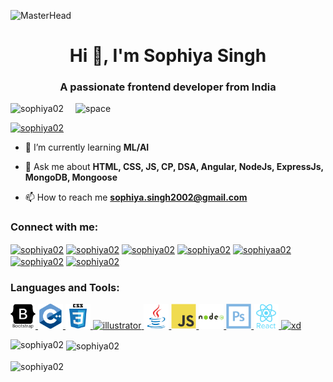 ![MasterHead](https://cdn.obsidianportal.com/assets/135439/vega-space-banner.jpg)
<h1 align="center">Hi 👋, I'm Sophiya Singh</h1>
<h3 align="center">A passionate frontend developer from India</h3>
<img align="right" alt="space" width="400"src="https://cdn.dribbble.com/users/1920348/screenshots/4332641/media/d5939be13ea1f3e40add7384af73ea92.gif">
<p align="left"> <img src="https://komarev.com/ghpvc/?username=sophiya02&label=Profile%20views&color=0e75b6&style=flat" alt="sophiya02" /> </p>

<p align="left"> <a href="https://github.com/ryo-ma/github-profile-trophy"><img src="https://github-profile-trophy.vercel.app/?username=sophiya02" alt="sophiya02" /></a> </p>

- 🌱 I’m currently learning **ML/AI**

- 💬 Ask me about **HTML, CSS, JS, CP, DSA, Angular, NodeJs, ExpressJs, MongoDB, Mongoose**

- 📫 How to reach me **sophiya.singh2002@gmail.com**

<h3 align="left">Connect with me:</h3>
<p align="left">
<a href="https://linkedin.com/in/sophiya02" target="blank"><img align="center" src="https://raw.githubusercontent.com/rahuldkjain/github-profile-readme-generator/master/src/images/icons/Social/linked-in-alt.svg" alt="sophiya02" height="30" width="40" /></a>
<a href="https://instagram.com/sophiya02" target="blank"><img align="center" src="https://raw.githubusercontent.com/rahuldkjain/github-profile-readme-generator/master/src/images/icons/Social/instagram.svg" alt="sophiya02" height="30" width="40" /></a>
<a href="https://www.codechef.com/users/sophiya02" target="blank"><img align="center" src="https://cdn.jsdelivr.net/npm/simple-icons@3.1.0/icons/codechef.svg" alt="sophiya02" height="30" width="40" /></a>
<a href="https://www.hackerrank.com/sophiya02" target="blank"><img align="center" src="https://raw.githubusercontent.com/rahuldkjain/github-profile-readme-generator/master/src/images/icons/Social/hackerrank.svg" alt="sophiya02" height="30" width="40" /></a>
<a href="https://codeforces.com/profile/sophiyaa02" target="blank"><img align="center" src="https://raw.githubusercontent.com/rahuldkjain/github-profile-readme-generator/master/src/images/icons/Social/codeforces.svg" alt="sophiyaa02" height="30" width="40" /></a>
<a href="https://www.leetcode.com/sophiya02" target="blank"><img align="center" src="https://raw.githubusercontent.com/rahuldkjain/github-profile-readme-generator/master/src/images/icons/Social/leet-code.svg" alt="sophiya02" height="30" width="40" /></a>
<a href="https://auth.geeksforgeeks.org/user/sophiya02" target="blank"><img align="center" src="https://raw.githubusercontent.com/rahuldkjain/github-profile-readme-generator/master/src/images/icons/Social/geeks-for-geeks.svg" alt="sophiya02" height="30" width="40" /></a>
</p>

<h3 align="left">Languages and Tools:</h3>
<p align="left"> <a href="https://getbootstrap.com" target="_blank" rel="noreferrer"> <img src="https://raw.githubusercontent.com/devicons/devicon/master/icons/bootstrap/bootstrap-plain-wordmark.svg" alt="bootstrap" width="40" height="40"/> </a> <a href="https://www.w3schools.com/cpp/" target="_blank" rel="noreferrer"> <img src="https://raw.githubusercontent.com/devicons/devicon/master/icons/cplusplus/cplusplus-original.svg" alt="cplusplus" width="40" height="40"/> </a> <a href="https://www.w3schools.com/css/" target="_blank" rel="noreferrer"> <img src="https://raw.githubusercontent.com/devicons/devicon/master/icons/css3/css3-original-wordmark.svg" alt="css3" width="40" height="40"/> </a> <a href="https://www.adobe.com/in/products/illustrator.html" target="_blank" rel="noreferrer"> <img src="https://www.vectorlogo.zone/logos/adobe_illustrator/adobe_illustrator-icon.svg" alt="illustrator" width="40" height="40"/> </a> <a href="https://www.java.com" target="_blank" rel="noreferrer"> <img src="https://raw.githubusercontent.com/devicons/devicon/master/icons/java/java-original.svg" alt="java" width="40" height="40"/> </a> <a href="https://developer.mozilla.org/en-US/docs/Web/JavaScript" target="_blank" rel="noreferrer"> <img src="https://raw.githubusercontent.com/devicons/devicon/master/icons/javascript/javascript-original.svg" alt="javascript" width="40" height="40"/> </a> <a href="https://nodejs.org" target="_blank" rel="noreferrer"> <img src="https://raw.githubusercontent.com/devicons/devicon/master/icons/nodejs/nodejs-original-wordmark.svg" alt="nodejs" width="40" height="40"/> </a> <a href="https://www.photoshop.com/en" target="_blank" rel="noreferrer"> <img src="https://raw.githubusercontent.com/devicons/devicon/master/icons/photoshop/photoshop-line.svg" alt="photoshop" width="40" height="40"/> </a> <a href="https://reactjs.org/" target="_blank" rel="noreferrer"> <img src="https://raw.githubusercontent.com/devicons/devicon/master/icons/react/react-original-wordmark.svg" alt="react" width="40" height="40"/> </a> <a href="https://www.adobe.com/products/xd.html" target="_blank" rel="noreferrer"> <img src="https://cdn.worldvectorlogo.com/logos/adobe-xd.svg" alt="xd" width="40" height="40"/> </a> </p>

<p><img align="left" src="https://github-readme-stats.vercel.app/api/top-langs?username=sophiya02&show_icons=true&locale=en&layout=compact" alt="sophiya02" /></p>

<p>&nbsp;<img align="center" src="https://github-readme-stats.vercel.app/api?username=sophiya02&show_icons=true&locale=en" alt="sophiya02" /></p>

<p><img align="center" src="https://github-readme-streak-stats.herokuapp.com/?user=sophiya02&" alt="sophiya02" /></p>
